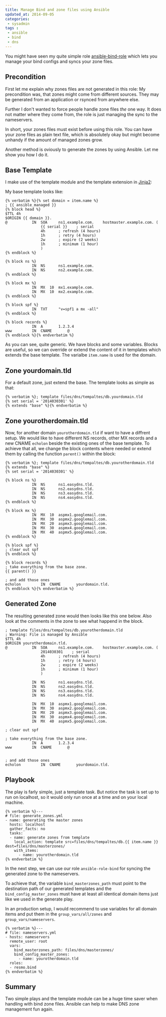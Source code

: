 ```yaml
---
title: Manage Bind and zone files using Ansible
updated_at: 2014-09-05
categories:
 - sysadmin
tags :
 - ansible
 - bind
 - dns
---
```


You might have seen my quite simple role [ansible-bind-role](https://github.com/resmo/ansible-role-bind) which lets you manage your bind configs and syncs your zone files.

## Precondition
First let me explain why zones files are not generated in this role: My precondition was, that zones might come from different sources. They may be generated from an application or rsynced from anywhere else.

Further I don't wanted to force people handle zone files _the_ one way. It does not matter where they come from, the role is just managing the sync to the nameservers.

In short, your zones files must exist before using this role. You can have your zone files as plain text file, which is absolutely okay but might become unhandy if the amount of managed zones grow.

Another method is oviously to generate the zones by using Ansible. Let me show you how I do it.

## Base Template
I make use of the template module and the template extension in [Jinja2](http://jinja.pocoo.org):

My base template looks like:

~~~
{% verbatim %}{% set domain = item.name %}
; {{ ansible_managed }}
{% block head %}
$TTL 4h
$ORIGIN {{ domain }}.
@			IN	SOA		ns1.example.com.	hostmaster.example.com. (
				{{ serial }}	; serial
				4h		; refresh (4 hours)
				1h		; retry (4 hours)
				2w		; expire (2 weeks)
				1h		; minimum (1 hour)
				)
{% endblock %}

{% block ns %}
			IN	NS		ns1.example.com.
			IN	NS		ns2.example.com.
{% endblock %}

{% block mx %}
			IN	MX	10	mx1.example.com.
			IN	MX	10	mx2.example.com.
{% endblock %}

{% block spf %}
			IN	TXT		"v=spf1 a mx -all"
{% endblock %}

{% block records %}
			IN	A		1.2.3.4
www			IN	CNAME		@
{% endblock %}{% endverbatim %}
~~~

As you can see, quite generic. We have blocks and some variables. Blocks are useful, so we can override or extend the content of it in templates which extends the base template. The varialbe `item.name` is used for the domain.

## Zone yourdomain.tld

For a default zone, just extend the base. The template looks as simple as that:
~~~
{% verbatim %}; template files/dns/tempaltes/db.yourdomain.tld
{% set serial = '2014030301' %}
{% extends "base" %}{% endverbatim %}
~~~

## Zone yourotherdomain.tld
Now, for another domain `yourotherdomain.tld` if want to have a diffrent setup. We would like to have different NS records, other MX records and a new CNAME `echolon` beside the existing ones of the base template. To achieve that all, we change the block contents where needed or extend them by calling the function `parent()` within the block:
~~~
{% verbatim %}; template files/dns/tempaltes/db.yourotherdomain.tld
{% extends "base" %}
{% set serial = '2014030301' %}

{% block ns %}
			IN	NS		ns1.easydns.tld.
			IN	NS		ns2.easydns.tld.
			IN	NS		ns3.easydns.tld.
			IN	NS		ns4.easydns.tld.
{% endblock %}

{% block mx %}
			IN	MX	10	aspmx1.googlemail.com.
			IN	MX	30	aspmx2.googlemail.com.
			IN	MX	20	aspmx3.googlemail.com.
			IN	MX	30	aspmx4.googlemail.com.
			IN	MX	40	aspmx5.googlemail.com.
{% endblock %}

{% block spf %}
; clear out spf
{% endblock %}

{% block records %}
; take everything from the base zone.
{{ parent() }}

; and add those ones
echolon			IN	CNAME		yourdomain.tld.
{% endblock %}{% endverbatim %}
~~~

## Generated Zone

The resulting generated zone would then looks like this one below. Also look at the comments in the zone to see what happend in the block.

~~~
; template files/dns/tempaltes/db.yourotherdomain.tld
; Warning: File is managed by Ansible
$TTL 4h
$ORIGIN yourotherdomain.tld.
@           IN  SOA     ns1.example.com.    hostmaster.example.com. (
                2014030301    ; serial
                4h      ; refresh (4 hours)
                1h      ; retry (4 hours)
                2w      ; expire (2 weeks)
                1h      ; minimum (1 hour)
                )

            IN  NS      ns1.easydns.tld.
            IN  NS      ns2.easydns.tld.
            IN  NS      ns3.easydns.tld.
            IN  NS      ns4.easydns.tld.

            IN  MX  10  aspmx1.googlemail.com.
            IN  MX  30  aspmx2.googlemail.com.
            IN  MX  20  aspmx3.googlemail.com.
            IN  MX  30  aspmx4.googlemail.com.
            IN  MX  40  aspmx5.googlemail.com.

; clear out spf

; take everything from the base zone.
            IN  A       1.2.3.4
www         IN  CNAME       @


; and add those ones
echolon         IN  CNAME       yourdomain.tld.
~~~

## Playbook

The play is farly simple, just a template task. But notice the task is set up to run on localhost, so it would only run once at a time and on your local machine.

~~~
{% verbatim %}---
# file: generate_zones.yml
- name: generating the master zones
  hosts: localhost
  gather_facts: no
  tasks:
  - name: generate zones from template
    local_action: template src=files/dns/tempaltes/db.{{ item.name }} dest=files/dns/masterzones/
    with_items:
      - name: yourotherdomain.tld
{% endverbatim %}
~~~

In the next step, we can use our role `ansible-role-bind` for syncing the generated zone to the nameservers.

To achieve that, the variable `bind_masterzones_path` must point to the destination path of our generated templates and the `bind_config_master_zones` must have at least all identical domain items just like we used in the generate play.

In an production setup, I would recommend to use variables for all domain items and put them in the `group_vars/all/zones` and `group_vars/nameservers`.

~~~
{% verbatim %}---
# file: nameservers.yml
- hosts: nameservers
  remote_user: root
  vars:
    bind_masterzones_path: files/dns/masterzones/
    bind_config_master_zones:
      - name: yourotherdomain.tld
  roles:
  - resmo.bind
{% endverbatim %}
~~~

## Summary

Two simple plays and the template module can be a huge time saver when handling with bind zone files.
Ansible can help to make DNS zone management fun again.


